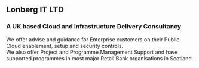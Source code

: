 ## Lonberg IT LTD  
### A UK based Cloud and Infrastructure Delivery Consultancy  

We offer advise and guidance for Enterprise customers on their Public Cloud enablement, setup and security controls.  
We also offer Project and Programme Management Support and have supported programmes in most major Retail Bank organisations in Scotland.  